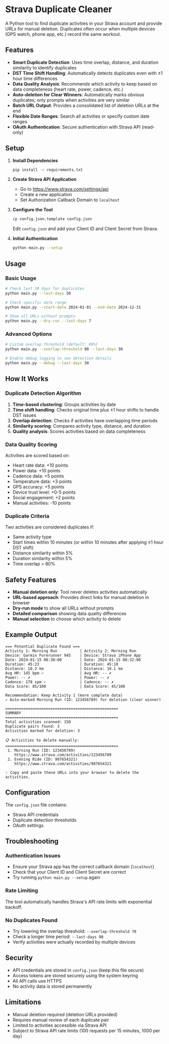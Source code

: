 # Strava Duplicate Cleaner

A Python tool to find duplicate activities in your Strava account and provide URLs for manual deletion. Duplicates often occur when multiple devices (GPS watch, phone app, etc.) record the same workout.

## Features

- **Smart Duplicate Detection**: Uses time overlap, distance, and duration similarity to identify duplicates
- **DST Time Shift Handling**: Automatically detects duplicates even with ±1 hour time differences
- **Data Quality Analysis**: Recommends which activity to keep based on data completeness (heart rate, power, cadence, etc.)
- **Auto-deletion for Clear Winners**: Automatically marks obvious duplicates; only prompts when activities are very similar
- **Batch URL Output**: Provides a consolidated list of deletion URLs at the end
- **Flexible Date Ranges**: Search all activities or specify custom date ranges
- **OAuth Authentication**: Secure authentication with Strava API (read-only)

## Setup

1. **Install Dependencies**
   ```bash
   pip install -r requirements.txt
   ```

2. **Create Strava API Application**
   - Go to https://www.strava.com/settings/api
   - Create a new application
   - Set Authorization Callback Domain to `localhost`

3. **Configure the Tool**
   ```bash
   cp config.json.template config.json
   ```
   Edit `config.json` and add your Client ID and Client Secret from Strava.

4. **Initial Authentication**
   ```bash
   python main.py --setup
   ```

## Usage

### Basic Usage
```bash
# Check last 30 days for duplicates
python main.py --last-days 30

# Check specific date range
python main.py --start-date 2024-01-01 --end-date 2024-12-31

# Show all URLs without prompts
python main.py --dry-run --last-days 7
```

### Advanced Options
```bash
# Custom overlap threshold (default: 80%)
python main.py --overlap-threshold 90 --last-days 30

# Enable debug logging to see detection details
python main.py --debug --last-days 30
```

## How It Works

### Duplicate Detection Algorithm
1. **Time-based clustering**: Groups activities by date
2. **Time shift handling**: Checks original time plus ±1 hour shifts to handle DST issues
3. **Overlap detection**: Checks if activities have overlapping time periods
4. **Similarity scoring**: Compares activity type, distance, and duration
5. **Quality analysis**: Scores activities based on data completeness

### Data Quality Scoring
Activities are scored based on:
- Heart rate data: +10 points
- Power data: +10 points  
- Cadence data: +5 points
- Temperature data: +3 points
- GPS accuracy: +5 points
- Device trust level: +0-5 points
- Social engagement: +2 points
- Manual activities: -10 points

### Duplicate Criteria
Two activities are considered duplicates if:
- Same activity type
- Start times within 10 minutes (or within 10 minutes after applying ±1 hour DST shift)
- Distance similarity within 5%
- Duration similarity within 5%
- Time overlap > 80%

## Safety Features

- **Manual deletion only**: Tool never deletes activities automatically
- **URL-based approach**: Provides direct links for manual deletion in browser
- **Dry-run mode** to show all URLs without prompts
- **Detailed comparison** showing data quality differences
- **Manual selection** to choose which activity to delete

## Example Output

```
=== Potential Duplicate Found ===
Activity 1: Morning Run          | Activity 2: Morning Run
Device: Garmin Forerunner 945    | Device: Strava iPhone App
Date: 2024-01-15 08:30:00        | Date: 2024-01-15 08:32:00
Duration: 45:23                  | Duration: 45:18
Distance: 10.2 km                | Distance: 10.1 km
Avg HR: 145 bpm ✓                | Avg HR: -- ✗
Power: -- ✗                      | Power: -- ✗
Cadence: 178 spm ✓               | Cadence: -- ✗
Data Score: 85/100               | Data Score: 45/100

Recommendation: Keep Activity 1 (more complete data)
✓ Auto-marked Morning Run (ID: 123456789) for deletion (clear winner)

==================================================
SUMMARY
==================================================
Total activities scanned: 150
Duplicate pairs found: 3
Activities marked for deletion: 3

📋 Activities to delete manually:
==================================================
 1. Morning Run (ID: 123456789)
    https://www.strava.com/activities/123456789
 2. Evening Ride (ID: 987654321)
    https://www.strava.com/activities/987654321

💡 Copy and paste these URLs into your browser to delete the activities.
```

## Configuration

The `config.json` file contains:
- Strava API credentials
- Duplicate detection thresholds
- OAuth settings

## Troubleshooting

### Authentication Issues
- Ensure your Strava app has the correct callback domain (`localhost`)
- Check that your Client ID and Client Secret are correct
- Try running `python main.py --setup` again

### Rate Limiting
The tool automatically handles Strava's API rate limits with exponential backoff.

### No Duplicates Found
- Try lowering the overlap threshold: `--overlap-threshold 70`
- Check a longer time period: `--last-days 90`
- Verify activities were actually recorded by multiple devices

## Security

- API credentials are stored in `config.json` (keep this file secure)
- Access tokens are stored securely using the system keyring
- All API calls use HTTPS
- No activity data is stored permanently

## Limitations

- Manual deletion required (deletion URLs provided)
- Requires manual review of each duplicate pair
- Limited to activities accessible via Strava API
- Subject to Strava API rate limits (100 requests per 15 minutes, 1000 per day)